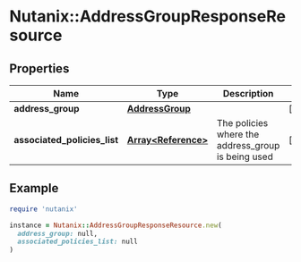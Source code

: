 # Nutanix::AddressGroupResponseResource

## Properties

| Name | Type | Description | Notes |
| ---- | ---- | ----------- | ----- |
| **address_group** | [**AddressGroup**](AddressGroup.md) |  | [optional] |
| **associated_policies_list** | [**Array&lt;Reference&gt;**](Reference.md) | The policies where the address_group is being used | [optional] |

## Example

```ruby
require 'nutanix'

instance = Nutanix::AddressGroupResponseResource.new(
  address_group: null,
  associated_policies_list: null
)
```

